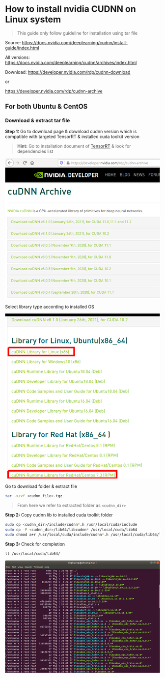 # How to install nvidia CUDNN on Linux system
> This guide only follow guideline for installation using tar file

Source: https://docs.nvidia.com/deeplearning/cudnn/install-guide/index.html

All versions: https://docs.nvidia.com/deeplearning/cudnn/archives/index.html

Download: https://developer.nvidia.com/rdp/cudnn-download

or

https://developer.nvidia.com/rdp/cudnn-archive

## For both Ubuntu & CentOS
### Download & extract tar file
__Step 1:__ Go to download page & download cudnn version which is compatible with targeted TensorRT & installed cuda toolkit version

> **Hint:** Go to installation document of [TensorRT](../tensorRT) & look for dependencies list

![cudnn download](../images/cudnn0.png)

Select library type according to installed OS

![cudnn download](../images/cudnn1.png)

Go to download folder & extract file

```sh
tar -xzvf <cudnn_file>.tgz
```

> From here we refer to extracted folder as `<cudnn_dir>` 

__Step 2:__ Copy cudnn lib to installed cuda toolkit folder
```sh
sudo cp <cudnn_dir>/include/cudnn*.h /usr/local/cuda/include
sudo cp -P <cudnn_dir>/lib64/libcudnn* /usr/local/cuda/lib64
sudo chmod a+r /usr/local/cuda/include/cudnn*.h /usr/local/cuda/lib64/libcudnn*
```

__Step 3:__ Check for completion
```sh
ll /usr/local/cuda/lib64/
```
![cudnn installation](../images/cudnn2.png)